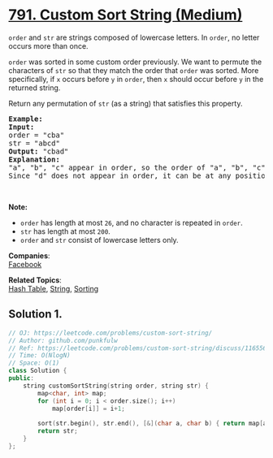 # [791. Custom Sort String (Medium)](https://leetcode.com/problems/custom-sort-string/)

<p><code>order</code> and <code>str</code> are strings composed of lowercase letters. In <code>order</code>, no letter occurs more than once.</p>

<p><code>order</code> was sorted in some custom order previously. We want to permute the characters of <code>str</code> so that they match the order that <code>order</code> was sorted. More specifically, if <code>x</code> occurs before <code>y</code> in <code>order</code>, then <code>x</code> should occur before <code>y</code> in the returned string.</p>

<p>Return any permutation of <code>str</code> (as a string) that satisfies this property.</p>

<pre><strong>Example:</strong>
<strong>Input:</strong> 
order = "cba"
str = "abcd"
<strong>Output:</strong> "cbad"
<strong>Explanation:</strong> 
"a", "b", "c" appear in order, so the order of "a", "b", "c" should be "c", "b", and "a". 
Since "d" does not appear in order, it can be at any position in the returned string. "dcba", "cdba", "cbda" are also valid outputs.
</pre>

<p>&nbsp;</p>

<p><strong>Note:</strong></p>

<ul>
	<li><code>order</code> has length at most <code>26</code>, and no character is repeated in <code>order</code>.</li>
	<li><code>str</code> has length at most <code>200</code>.</li>
	<li><code>order</code> and <code>str</code> consist of lowercase letters only.</li>
</ul>


**Companies**:  
[Facebook](https://leetcode.com/company/facebook)

**Related Topics**:  
[Hash Table](https://leetcode.com/tag/hash-table/), [String](https://leetcode.com/tag/string/), [Sorting](https://leetcode.com/tag/sorting/)

## Solution 1.

```cpp
// OJ: https://leetcode.com/problems/custom-sort-string/
// Author: github.com/punkfulw
// Ref: https://leetcode.com/problems/custom-sort-string/discuss/116556/Two-Lines-C%2B%2B
// Time: O(NlogN)
// Space: O(1)
class Solution {
public:
    string customSortString(string order, string str) {
        map<char, int> map;
        for (int i = 0; i < order.size(); i++)
            map[order[i]] = i+1;
        
        sort(str.begin(), str.end(), [&](char a, char b) { return map[a] < map[b]; });
        return str;
    }
};
```
